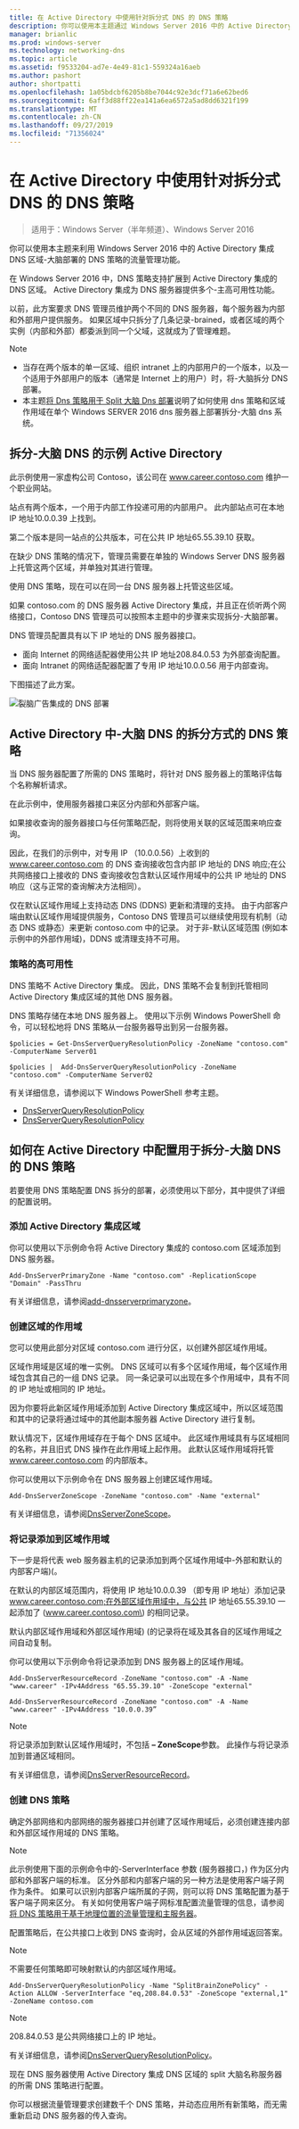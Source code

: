 ```yaml
---
title: 在 Active Directory 中使用针对拆分式 DNS 的 DNS 策略
description: 你可以使用本主题通过 Windows Server 2016 中的 Active Directory 集成的 DNS 区域，利用适用于裂脑部署的 DNS 策略的流量管理功能。
manager: brianlic
ms.prod: windows-server
ms.technology: networking-dns
ms.topic: article
ms.assetid: f9533204-ad7e-4e49-81c1-559324a16aeb
ms.author: pashort
author: shortpatti
ms.openlocfilehash: 1a05bdcbf6205b8be7044c92e3dcf71a6e62bed6
ms.sourcegitcommit: 6aff3d88ff22ea141a6ea6572a5ad8dd6321f199
ms.translationtype: MT
ms.contentlocale: zh-CN
ms.lasthandoff: 09/27/2019
ms.locfileid: "71356024"
---
```

# <a name="use-dns-policy-for-split-brain-dns-in-active-directory"></a>在 Active Directory 中使用针对拆分式 DNS 的 DNS 策略

>适用于：Windows Server（半年频道）、Windows Server 2016

你可以使用本主题来利用 Windows Server 2016 中的 Active Directory 集成 DNS 区域\-大脑部署的 DNS 策略的流量管理功能。

在 Windows Server 2016 中，DNS 策略支持扩展到 Active Directory 集成的 DNS 区域。 Active Directory 集成为 DNS 服务器提供多个\-主高可用性功能。 

以前，此方案要求 DNS 管理员维护两个不同的 DNS 服务器，每个服务器为内部和外部用户提供服务。 如果区域中只拆分了几条记录\-brained，或者区域的两个实例（内部和外部）都委派到同一个父域，这就成为了管理难题。

> [!NOTE]
> - 当存在两个版本的单一区域、组织 intranet 上的内部用户的一个版本，以及一个适用于外部用户的版本（通常是 Internet 上的用户）时，将\-大脑拆分 DNS 部署。
> - 本主题[将 Dns 策略用于 Split 大脑 Dns 部署](split-brain-DNS-deployment.md)说明了如何使用 dns 策略和区域作用域在单个 Windows SERVER 2016 dns 服务器上部署拆分\-大脑 dns 系统。



##  <a name="example-split-brain-dns-in-active-directory"></a>拆分\-大脑 DNS 的示例 Active Directory

此示例使用一家虚构公司 Contoso，该公司在 www.career.contoso.com 维护一个职业网站。

站点有两个版本，一个用于内部工作投递可用的内部用户。 此内部站点可在本地 IP 地址10.0.0.39 上找到。 

第二个版本是同一站点的公共版本，可在公共 IP 地址65.55.39.10 获取。

在缺少 DNS 策略的情况下，管理员需要在单独的 Windows Server DNS 服务器上托管这两个区域，并单独对其进行管理。 

使用 DNS 策略，现在可以在同一台 DNS 服务器上托管这些区域。

如果 contoso.com 的 DNS 服务器 Active Directory 集成，并且正在侦听两个网络接口，Contoso DNS 管理员可以按照本主题中的步骤来实现拆分\-大脑部署。

DNS 管理员配置具有以下 IP 地址的 DNS 服务器接口。

- 面向 Internet 的网络适配器使用公共 IP 地址208.84.0.53 为外部查询配置。
- 面向 Intranet 的网络适配器配置了专用 IP 地址10.0.0.56 用于内部查询。

下图描述了此方案。

![裂脑广告集成的 DNS 部署](../../media/DNS-SB-AD/DNS-SB-AD.jpg)

## <a name="how-dns-policy-for-split-brain-dns-in-active-directory-works"></a>Active Directory 中\-大脑 DNS 的拆分方式的 DNS 策略

当 DNS 服务器配置了所需的 DNS 策略时，将针对 DNS 服务器上的策略评估每个名称解析请求。

在此示例中，使用服务器接口来区分内部和外部客户端。

如果接收查询的服务器接口与任何策略匹配，则将使用关联的区域范围来响应查询。 

因此，在我们的示例中，对专用 IP （10.0.0.56）上收到的 www.career.contoso.com 的 DNS 查询接收包含内部 IP 地址的 DNS 响应;在公共网络接口上接收的 DNS 查询接收包含默认区域作用域中的公共 IP 地址的 DNS 响应（这与正常的查询解决方法相同）。  

仅在默认区域作用域上支持动态 DNS \(DDNS\) 更新和清理的支持。 由于内部客户端由默认区域作用域提供服务，Contoso DNS 管理员可以继续使用现有机制（动态 DNS 或静态）来更新 contoso.com 中的记录。 对于非\-默认区域范围 \(例如本示例中的外部作用域\)，DDNS 或清理支持不可用。

### <a name="high-availability-of-policies"></a>策略的高可用性

DNS 策略不 Active Directory 集成。 因此，DNS 策略不会复制到托管相同 Active Directory 集成区域的其他 DNS 服务器。 

DNS 策略存储在本地 DNS 服务器上。 使用以下示例 Windows PowerShell 命令，可以轻松地将 DNS 策略从一台服务器导出到另一台服务器。

    $policies = Get-DnsServerQueryResolutionPolicy -ZoneName "contoso.com" -ComputerName Server01
    
    $policies |  Add-DnsServerQueryResolutionPolicy -ZoneName "contoso.com" -ComputerName Server02

有关详细信息，请参阅以下 Windows PowerShell 参考主题。

- [DnsServerQueryResolutionPolicy](https://docs.microsoft.com/powershell/module/dnsserver/get-dnsserverqueryresolutionpolicy?view=win10-ps)
- [DnsServerQueryResolutionPolicy](https://docs.microsoft.com/powershell/module/dnsserver/add-dnsserverqueryresolutionpolicy?view=win10-ps)


## <a name="how-to-configure-dns-policy-for-split-brain-dns-in-active-directory"></a>如何在 Active Directory 中配置用于拆分\-大脑 DNS 的 DNS 策略

若要使用 DNS 策略配置 DNS 拆分的部署，必须使用以下部分，其中提供了详细的配置说明。

### <a name="add-the-active-directory-integrated-zone"></a>添加 Active Directory 集成区域

你可以使用以下示例命令将 Active Directory 集成的 contoso.com 区域添加到 DNS 服务器。

    Add-DnsServerPrimaryZone -Name "contoso.com" -ReplicationScope "Domain" -PassThru

有关详细信息，请参阅[add-dnsserverprimaryzone](https://docs.microsoft.com/powershell/module/dnsserver/add-dnsserverprimaryzone?view=win10-ps)。

### <a name="create-the-scopes-of-the-zone"></a>创建区域的作用域

您可以使用此部分对区域 contoso.com 进行分区，以创建外部区域作用域。

区域作用域是区域的唯一实例。 DNS 区域可以有多个区域作用域，每个区域作用域包含其自己的一组 DNS 记录。 同一条记录可以出现在多个作用域中，具有不同的 IP 地址或相同的 IP 地址。 

因为你要将此新区域作用域添加到 Active Directory 集成区域中，所以区域范围和其中的记录将通过域中的其他副本服务器 Active Directory 进行复制。

默认情况下，区域作用域存在于每个 DNS 区域中。 此区域作用域具有与区域相同的名称，并且旧式 DNS 操作在此作用域上起作用。 此默认区域作用域将托管 www.career.contoso.com 的内部版本。

你可以使用以下示例命令在 DNS 服务器上创建区域作用域。

    Add-DnsServerZoneScope -ZoneName "contoso.com" -Name "external"

有关详细信息，请参阅[DnsServerZoneScope](https://docs.microsoft.com/powershell/module/dnsserver/add-dnsserverzonescope?view=win10-ps)。

### <a name="add-records-to-the-zone-scopes"></a>将记录添加到区域作用域

下一步是将代表 web 服务器主机的记录添加到两个区域作用域中-外部和默认的内部客户端\)\(。 

在默认的内部区域范围内，将使用 IP 地址10.0.0.39 （即专用 IP 地址）添加记录 www.career.contoso.com;在外部区域作用域中，与公共 IP 地址65.55.39.10 一起添加了 \(www.career.contoso.com\) 的相同记录。 

默认内部区域作用域和外部区域作用域\) \(的记录将在域及其各自的区域作用域之间自动复制。

你可以使用以下示例命令将记录添加到 DNS 服务器上的区域作用域。

    Add-DnsServerResourceRecord -ZoneName "contoso.com" -A -Name "www.career" -IPv4Address "65.55.39.10" -ZoneScope "external"
    
    Add-DnsServerResourceRecord -ZoneName "contoso.com" -A -Name "www.career" -IPv4Address "10.0.0.39”

> [!NOTE]
> 将记录添加到默认区域作用域时，不包括 **– ZoneScope**参数。 此操作与将记录添加到普通区域相同。

有关详细信息，请参阅[DnsServerResourceRecord](https://docs.microsoft.com/powershell/module/dnsserver/add-dnsserverresourcerecord?view=win10-ps)。

### <a name="create-the-dns-policies"></a>创建 DNS 策略

确定外部网络和内部网络的服务器接口并创建了区域作用域后，必须创建连接内部和外部区域作用域的 DNS 策略。

> [!NOTE]
> 此示例使用下面的示例命令中的-ServerInterface 参数 \(服务器接口，\) 作为区分内部和外部客户端的标准。 区分外部和内部客户端的另一种方法是使用客户端子网作为条件。 如果可以识别内部客户端所属的子网，则可以将 DNS 策略配置为基于客户端子网来区分。 有关如何使用客户端子网标准配置流量管理的信息，请参阅[将 DNS 策略用于基于地理位置的流量管理和主服务器](primary-geo-location.md)。

配置策略后，在公共接口上收到 DNS 查询时，会从区域的外部作用域返回答案。 

> [!NOTE]
> 不需要任何策略即可映射默认的内部区域作用域。 

    Add-DnsServerQueryResolutionPolicy -Name "SplitBrainZonePolicy" -Action ALLOW -ServerInterface "eq,208.84.0.53" -ZoneScope "external,1" -ZoneName contoso.com

> [!NOTE]
> 208.84.0.53 是公共网络接口上的 IP 地址。

有关详细信息，请参阅[DnsServerQueryResolutionPolicy](https://docs.microsoft.com/powershell/module/dnsserver/add-dnsserverqueryresolutionpolicy?view=win10-ps)。

现在 DNS 服务器使用 Active Directory 集成 DNS 区域的 split 大脑名称服务器的所需 DNS 策略进行配置。

你可以根据流量管理要求创建数千个 DNS 策略，并动态应用所有新策略，而无需重新启动 DNS 服务器的传入查询。 
